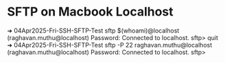 # SFTP on Macbook Localhost

➜  04Apr2025-Fri-SSH-SFTP-Test sftp $(whoami)@localhost
(raghavan.muthu@localhost) Password:
Connected to localhost.
sftp> quit
➜  04Apr2025-Fri-SSH-SFTP-Test sftp -P 22 raghavan.muthu@localhost
(raghavan.muthu@localhost) Password:
Connected to localhost.
sftp> 